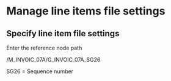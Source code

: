 # Manage line items file settings



## Specify line item file settings

Enter the reference node path

/M_INVOIC_07A/G_INVOIC_07A_SG26

SG26 = Sequence number